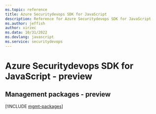 ```yaml
---
ms.topic: reference
title: Azure Securitydevops SDK for JavaScript
description: Reference for Azure Securitydevops SDK for JavaScript
ms.author: jeffish
author: xirzec
ms.data: 10/31/2022
ms.devlang: javascript
ms.service: securitydevops
---
```

# Azure Securitydevops SDK for JavaScript - preview

## Management packages - preview
[!INCLUDE [mgmt-packages](securitydevops-mgmt-index.md)]
